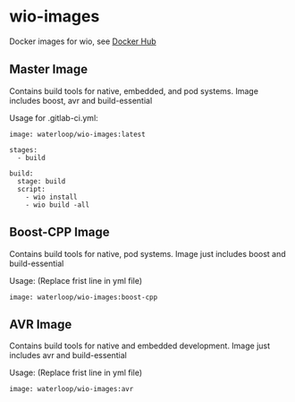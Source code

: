 # wio-images
Docker images for wio, see [Docker Hub](https://hub.docker.com/r/waterloop/wio-images)

## Master Image
Contains build tools for native, embedded, and pod systems.
Image includes boost, avr and build-essential

Usage for .gitlab-ci.yml: 
```
image: waterloop/wio-images:latest

stages:
  - build
  
build:
  stage: build
  script:
    - wio install
    - wio build -all
```

## Boost-CPP Image
Contains build tools for native, pod systems.
Image just includes boost and build-essential

Usage: (Replace frist line in yml file)
```
image: waterloop/wio-images:boost-cpp
```

## AVR Image
Contains build tools for native and embedded development.
Image just includes avr and build-essential

Usage: (Replace frist line in yml file)
```
image: waterloop/wio-images:avr
```
